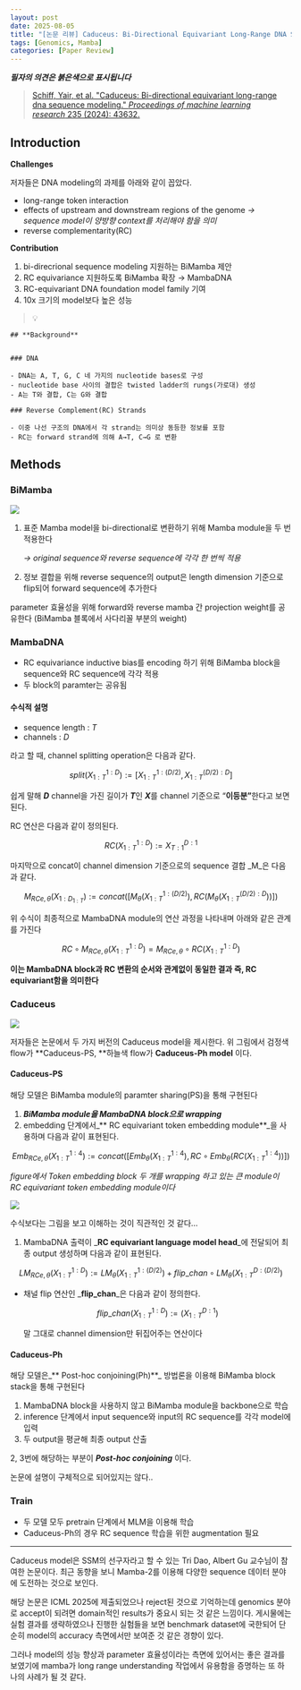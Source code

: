 ```yaml
---
layout: post
date: 2025-08-05
title: "[논문 리뷰] Caduceus: Bi-Directional Equivariant Long-Range DNA Sequence Modeling"
tags: [Genomics, Mamba]
categories: [Paper Review]
---
```


<span class="notion-red">_**필자의 의견은 붉은색으로 표시됩니다**_</span>


> [Schiff, Yair, et al. "Caduceus: Bi-directional equivariant long-range dna sequence modeling." ](https://pmc.ncbi.nlm.nih.gov/articles/PMC12189541/)[_Proceedings of machine learning research_](https://pmc.ncbi.nlm.nih.gov/articles/PMC12189541/)[ 235 (2024): 43632.](https://pmc.ncbi.nlm.nih.gov/articles/PMC12189541/)



## Introduction


**Challenges**


저자들은 DNA modeling의 과제를 아래와 같이 꼽았다.

- long-range token interaction
- effects of upstream and downstream regions of the genome 
_→ sequence model이 양방향 context를 처리해야 함을 의미_
- reverse complementarity(RC)

**Contribution**

1. bi-direcrional sequence modeling 지원하는 BiMamba 제안
1. RC equivariance 지원하도록 BiMamba 확장 → MambaDNA
1. RC-equivariant DNA foundation model family 기여
1. 10x 크기의 model보다 높은 성능

> 💡 


	## **Background**


	### DNA

	- DNA는 A, T, G, C 네 가지의 nucleotide bases로 구성
	- nucleotide base 사이의 결합은 twisted ladder의 rungs(가로대) 생성
	- A는 T와 결합, C는 G와 결합

	### Reverse Complement(RC) Strands

	- 이중 나선 구조의 DNA에서 각 strand는 의미상 동등한 정보를 포함
	- RC는 forward strand에 의해 A→T, C→G 로 변환


## Methods



### BiMamba


![](https://prod-files-secure.s3.us-west-2.amazonaws.com/542b861c-36a8-4051-84e5-8804b6728dba/2c247d59-7815-4980-99f0-8f0d21f445a7/image.png?X-Amz-Algorithm=AWS4-HMAC-SHA256&X-Amz-Content-Sha256=UNSIGNED-PAYLOAD&X-Amz-Credential=ASIAZI2LB466XM6KIB4V%2F20250917%2Fus-west-2%2Fs3%2Faws4_request&X-Amz-Date=20250917T050122Z&X-Amz-Expires=3600&X-Amz-Security-Token=IQoJb3JpZ2luX2VjECQaCXVzLXdlc3QtMiJHMEUCIQCLcJQrJEupnJxtjGQXg9NQfxm61TCMrNnKsGAg%2FU%2BVtwIgCty8FuunReAYgtOkPPA32pWWCFOmdRI%2B0jWP7XVK%2F7MqiAQInP%2F%2F%2F%2F%2F%2F%2F%2F%2F%2FARAAGgw2Mzc0MjMxODM4MDUiDCrljxuIXqCFRpX1dSrcA0CFGcd2NYfVcBp7%2FkvXAqFt12eK2JItu1Oo8e358Rh0kUWMw3rofUFfj0U2da9ygf0Ob00bWTsE3dNr%2Fzt4szyWEwtCU8CDgPuBAlP8goKKsox1YnDeU2n6ZJnmMdOTgCney2neA522%2BbTVUcqKkjYW8iCU4TMJ09jn%2FhQ1mMlAj5lZbO9l1GxfRHNwszgwB39YB%2F%2Bp5CKswQiI5gJuoJwhF0XhuTHlH%2Fd%2BW341JTir6uBn0ORIMjZjRgWg4R9dyGOqVO5jXEB2iznhDk23sFKYFlkNUPFJAbLaeyGBzd3KgOm2sDa0A4oO8pqjUUikxu1G24%2FIHTwAlhm4QEsq7wSjOA8h4V14mHhOO2klTTLujsK1Cw24eZaFXSPPLHVbvasr9vrOAFhvHxuP8mSU5hE60aECFDuw3vN3o8KnGi%2BCR%2B9ipyR6ue5FjjiYiMI390ntLSR4%2Bksl8dD8%2F72BDBrL11inR8ilHMzCYROsXTfWIpWG9IdmDcap1YONMtF7aipNpmZxlaqLPB5QPbEVfASip2l1EQoVbJ1HuE6u%2Fey3q3oX2FO8BecBwhiqBI8NtsI4DfoYT6ri6Lfyy%2BV5Nzndoc0p16s17U4rAdTmMwoQ9d%2FH3U%2BDiTZDbaLyMOjRqMYGOqUBl68sPhiOki9pO2bUi4NBQV19W%2BhubVN%2FtDtNLEFvVOddMk%2FRVx2%2B2rof0EYWLtqByKNMQzh%2BLia5dcEgKHZ0lurEU8HW16qd0qgm7FNFzuBO%2F%2BahQPxhw3NAqRO8lWWh%2FimlQCuqix%2F1qiVtRmCw6UjCI7%2FMLEMn6AN8hy0zKW30EhrjOXwyZA%2Fsx1NdAID0vJKZ2dOKWHE1pDKeEUXdeXAZ8KLl&X-Amz-Signature=7d670927de249e93355b02292b127ceef723eb184afdf95f090bda7d11e66b77&X-Amz-SignedHeaders=host&x-amz-checksum-mode=ENABLED&x-id=GetObject)

1. 표준 Mamba model을 bi-directional로 변환하기 위해 Mamba module을 두 번 적용한다

	_→ original sequence와 reverse sequence에 각각 한 번씩 적용_

1. 정보 결합을 위해 reverse sequence의 output은 length dimension 기준으로 flip되어 forward sequence에 추가한다

parameter 효율성을 위해 forward와 reverse mamba 간 projection weight를 공유한다 (BiMamba 블록에서 사다리꼴 부분의 weight)



### MambaDNA

- RC equivariance inductive bias를 encoding 하기 위해 BiMamba block을 sequence와 RC sequence에 각각 적용
- 두 block의 paramter는 공유됨


#### 수식적 설명

- sequence length : _T_
- channels : _D_

라고 할 때,  channel splitting operation은 다음과 같다.


$$
split(X^{1:D}_{1:T}):=[X^{1:(D/2)}_{1:T},X^{(D/2):D}_{1:T}]
$$


<span class="notion-red">쉽게 말해 </span><span class="notion-red">_**D**_</span><span class="notion-red"> channel을 가진 길이가 </span><span class="notion-red">_**T**_</span><span class="notion-red">인 </span><span class="notion-red">_**X**_</span><span class="notion-red">를 channel 기준으로 “</span><span class="notion-red">**이등분”**</span><span class="notion-red">한다고 보면 된다.</span>


RC 연산은 다음과 같이 정의된다.


$$
RC(X^{1:D}_{1:T}):=X^{D:1}_{T:1}
$$


마지막으로 concat이 channel dimension 기준으로의 sequence 결합 _M_은 다음과 같다.


$$
M_{RCe,\theta}(X_{1:D_{1:T}}):=concat([M_{\theta}(X^{1:(D/2)}_{1:T}),RC(M_{\theta}(X^{(D/2):D}_{1:T}))])
$$


위 수식이 최종적으로 MambaDNA module의 연산 과정을 나타내며 아래와 같은 관계를 가진다


$$
RC\circ M_{RCe,\theta}(X^{1:D}_{1:T}) = M_{RCe,\theta} \circ RC(X^{1:D}_{1:T})
$$


**이는 MambaDNA block과 RC 변환의 순서와 관계없이 동일한 결과 즉, RC equivariant함을 의미한다**



### Caduceus


![](https://prod-files-secure.s3.us-west-2.amazonaws.com/542b861c-36a8-4051-84e5-8804b6728dba/f94a60d7-8145-473b-aef9-7c68d3ec604a/image.png?X-Amz-Algorithm=AWS4-HMAC-SHA256&X-Amz-Content-Sha256=UNSIGNED-PAYLOAD&X-Amz-Credential=ASIAZI2LB466XM6KIB4V%2F20250917%2Fus-west-2%2Fs3%2Faws4_request&X-Amz-Date=20250917T050122Z&X-Amz-Expires=3600&X-Amz-Security-Token=IQoJb3JpZ2luX2VjECQaCXVzLXdlc3QtMiJHMEUCIQCLcJQrJEupnJxtjGQXg9NQfxm61TCMrNnKsGAg%2FU%2BVtwIgCty8FuunReAYgtOkPPA32pWWCFOmdRI%2B0jWP7XVK%2F7MqiAQInP%2F%2F%2F%2F%2F%2F%2F%2F%2F%2FARAAGgw2Mzc0MjMxODM4MDUiDCrljxuIXqCFRpX1dSrcA0CFGcd2NYfVcBp7%2FkvXAqFt12eK2JItu1Oo8e358Rh0kUWMw3rofUFfj0U2da9ygf0Ob00bWTsE3dNr%2Fzt4szyWEwtCU8CDgPuBAlP8goKKsox1YnDeU2n6ZJnmMdOTgCney2neA522%2BbTVUcqKkjYW8iCU4TMJ09jn%2FhQ1mMlAj5lZbO9l1GxfRHNwszgwB39YB%2F%2Bp5CKswQiI5gJuoJwhF0XhuTHlH%2Fd%2BW341JTir6uBn0ORIMjZjRgWg4R9dyGOqVO5jXEB2iznhDk23sFKYFlkNUPFJAbLaeyGBzd3KgOm2sDa0A4oO8pqjUUikxu1G24%2FIHTwAlhm4QEsq7wSjOA8h4V14mHhOO2klTTLujsK1Cw24eZaFXSPPLHVbvasr9vrOAFhvHxuP8mSU5hE60aECFDuw3vN3o8KnGi%2BCR%2B9ipyR6ue5FjjiYiMI390ntLSR4%2Bksl8dD8%2F72BDBrL11inR8ilHMzCYROsXTfWIpWG9IdmDcap1YONMtF7aipNpmZxlaqLPB5QPbEVfASip2l1EQoVbJ1HuE6u%2Fey3q3oX2FO8BecBwhiqBI8NtsI4DfoYT6ri6Lfyy%2BV5Nzndoc0p16s17U4rAdTmMwoQ9d%2FH3U%2BDiTZDbaLyMOjRqMYGOqUBl68sPhiOki9pO2bUi4NBQV19W%2BhubVN%2FtDtNLEFvVOddMk%2FRVx2%2B2rof0EYWLtqByKNMQzh%2BLia5dcEgKHZ0lurEU8HW16qd0qgm7FNFzuBO%2F%2BahQPxhw3NAqRO8lWWh%2FimlQCuqix%2F1qiVtRmCw6UjCI7%2FMLEMn6AN8hy0zKW30EhrjOXwyZA%2Fsx1NdAID0vJKZ2dOKWHE1pDKeEUXdeXAZ8KLl&X-Amz-Signature=1d8199f8ca41d97a5bb179a1de637ee33346d0547b68edbdfb59cf9117d5fbaa&X-Amz-SignedHeaders=host&x-amz-checksum-mode=ENABLED&x-id=GetObject)


저자들은 논문에서 두 가지 버전의 Caduceus model을 제시한다. 위 그림에서 검정색 flow가 **Caduceus-PS, **하늘색 flow가 **Caduceus-Ph model** 이다.



#### Caduceus-PS


해당 모델은 BiMamba module의 paramter sharing(PS)을 통해 구현된다

1. _**BiMamba module을 MambaDNA block으로 wrapping**_
1. embedding 단계에서_** RC equivariant token embedding module**_을 사용하며 다음과 같이 표현된다.

$$
Emb_{RCe,\theta}(X^{1:4}_{1:T}):=concat([Emb_{\theta}(X^{1:4}_{1:T}),RC \circ Emb_{\theta}(RC(X^{1:4}_{1:T}))])
$$


_figure에서 Token embedding block 두 개를 wrapping 하고 있는 큰 module이 RC equivariant token embedding module이다_


![](https://prod-files-secure.s3.us-west-2.amazonaws.com/542b861c-36a8-4051-84e5-8804b6728dba/b175e4da-71eb-4e91-8c23-a06dabe673c9/image.png?X-Amz-Algorithm=AWS4-HMAC-SHA256&X-Amz-Content-Sha256=UNSIGNED-PAYLOAD&X-Amz-Credential=ASIAZI2LB466XM6KIB4V%2F20250917%2Fus-west-2%2Fs3%2Faws4_request&X-Amz-Date=20250917T050123Z&X-Amz-Expires=3600&X-Amz-Security-Token=IQoJb3JpZ2luX2VjECQaCXVzLXdlc3QtMiJHMEUCIQCLcJQrJEupnJxtjGQXg9NQfxm61TCMrNnKsGAg%2FU%2BVtwIgCty8FuunReAYgtOkPPA32pWWCFOmdRI%2B0jWP7XVK%2F7MqiAQInP%2F%2F%2F%2F%2F%2F%2F%2F%2F%2FARAAGgw2Mzc0MjMxODM4MDUiDCrljxuIXqCFRpX1dSrcA0CFGcd2NYfVcBp7%2FkvXAqFt12eK2JItu1Oo8e358Rh0kUWMw3rofUFfj0U2da9ygf0Ob00bWTsE3dNr%2Fzt4szyWEwtCU8CDgPuBAlP8goKKsox1YnDeU2n6ZJnmMdOTgCney2neA522%2BbTVUcqKkjYW8iCU4TMJ09jn%2FhQ1mMlAj5lZbO9l1GxfRHNwszgwB39YB%2F%2Bp5CKswQiI5gJuoJwhF0XhuTHlH%2Fd%2BW341JTir6uBn0ORIMjZjRgWg4R9dyGOqVO5jXEB2iznhDk23sFKYFlkNUPFJAbLaeyGBzd3KgOm2sDa0A4oO8pqjUUikxu1G24%2FIHTwAlhm4QEsq7wSjOA8h4V14mHhOO2klTTLujsK1Cw24eZaFXSPPLHVbvasr9vrOAFhvHxuP8mSU5hE60aECFDuw3vN3o8KnGi%2BCR%2B9ipyR6ue5FjjiYiMI390ntLSR4%2Bksl8dD8%2F72BDBrL11inR8ilHMzCYROsXTfWIpWG9IdmDcap1YONMtF7aipNpmZxlaqLPB5QPbEVfASip2l1EQoVbJ1HuE6u%2Fey3q3oX2FO8BecBwhiqBI8NtsI4DfoYT6ri6Lfyy%2BV5Nzndoc0p16s17U4rAdTmMwoQ9d%2FH3U%2BDiTZDbaLyMOjRqMYGOqUBl68sPhiOki9pO2bUi4NBQV19W%2BhubVN%2FtDtNLEFvVOddMk%2FRVx2%2B2rof0EYWLtqByKNMQzh%2BLia5dcEgKHZ0lurEU8HW16qd0qgm7FNFzuBO%2F%2BahQPxhw3NAqRO8lWWh%2FimlQCuqix%2F1qiVtRmCw6UjCI7%2FMLEMn6AN8hy0zKW30EhrjOXwyZA%2Fsx1NdAID0vJKZ2dOKWHE1pDKeEUXdeXAZ8KLl&X-Amz-Signature=038888555584ea2e852a9f44a41ac1aa4a4a1f294ab1fd77a0492a7591cdd82d&X-Amz-SignedHeaders=host&x-amz-checksum-mode=ENABLED&x-id=GetObject)


<span class="notion-red">수식보다는 그림을 보고 이해하는 것이 직관적인 것 같다…</span>

1. MambaDNA 출력이 _**RC equivariant language model head**_에 전달되어 최종 output 생성하며 다음과 같이 표현된다.

$$
LM_{RCe,\theta}(X^{1:D}_{1:T}):= LM_{\theta}(X^{1:(D/2)}_{1:T})+flip\_chan\circ LM_{\theta}(X^{D:(D/2)}_{1:T})
$$

- 채널 flip 연산인 _**flip\_chan**_은 다음과 같이 정의한다.

	$$
	flip\_chan(X^{1:D}_{1:T}):=(X^{D:1}_{1:T})
	$$


	말 그대로 channel dimension만 뒤집어주는 연산이다



#### Caduceus-Ph


해당 모델은_** Post-hoc conjoining(Ph)**_ 방법론을 이용해 BiMamba block stack을 통해 구현된다

1. MambaDNA block을 사용하지 않고 BiMamba module을 backbone으로 학습
1. inference 단계에서 input sequence와 input의 RC sequence를 각각 model에 입력
1. 두 output을 평균해 최종 output 산출

2, 3번에 해당하는 부분이 _**Post-hoc conjoining**_ 이다.


<span class="notion-red">논문에 설명이 구체적으로 되어있지는 않다..</span>



### Train

- 두 모델 모두 pretrain 단계에서 MLM을 이용해 학습
- Caduceus-Ph의 경우 RC sequence 학습을 위한 augmentation 필요

---


<span class="notion-red">Caduceus model은 SSM의 선구자라고 할 수 있는 Tri Dao, Albert Gu 교수님이 참여한 논문이다. 최근 동향을 보니 Mamba-2를 이용해 다양한 sequence 데이터 분야에 도전하는 것으로 보인다.</span>


<span class="notion-red">해당 논문은 ICML 2025에 제출되었으나 reject된 것으로 기억하는데 genomics 분야로 accept이 되려면 domain적인 results가 중요시 되는 것 같은 느낌이다. 게시물에는 실험 결과를 생략하였으나 진행한 실험들을 보면 benchmark dataset에 국한되어 단순히 model의 accuracy 측면에서만 보여준 것 같은 경향이 있다.</span>


<span class="notion-red">그러나 model의 성능 향상과 parameter 효율성이라는 측면에 있어서는 좋은 결과를 보였기에 mamba가 long range understanding 작업에서 유용함을 증명하는 또 하나의 사례가 될 것 같다.</span>

